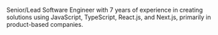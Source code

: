 Senior/Lead Software Engineer with 7 years of experience in creating solutions using JavaScript, TypeScript, React.js,
and Next.js, primarily in product-based companies.

